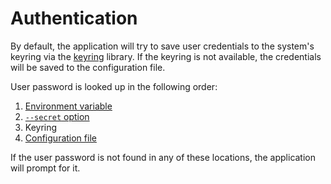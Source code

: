# Authentication

By default, the application will try to save user credentials to the system's keyring via the [keyring](https://pypi.org/project/keyring/) library. If the keyring is not available, the credentials will be saved to the configuration file.

User password is looked up in the following order:

<!-- NOTE: we could add the envvar and option names by looking up docs/data/options.yaml -->

1. [Environment variable](../../usage/options/#-secret-s)
2. [`--secret` option](../../usage/options/#-secret-s)
2. Keyring
3. [Configuration file](../config-file/#harborsecret)


If the user password is not found in any of these locations, the application will prompt for it.
